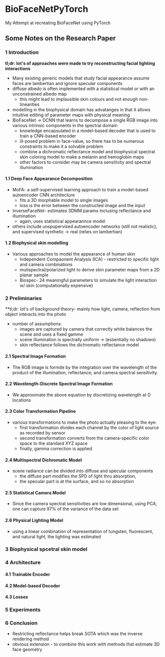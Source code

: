 # BioFaceNetPyTorch
My Attempt at recreating BioFaceNet using PyTorch

## Some Notes on the Research Paper
### 1 Introduction
**tl;dr: lot's of approaches were made to try reconstructing facial lighting interactions**
* Many existing generic models that study facial appearance assume faces are lambertian and ignore specular components
* diffuse albedo is often implemented with a statistical model or with an unconstrained albedo map
  * this might lead to implausible skin colours and not enough non-linearities
* modelling in the biophysical domain has advatanges in that it allows intuitive editing of parameter maps with physical meaning
* BioFaceNet -> DCNN that learns to decompose a single RGB image into various intrinsic components in the spectral domain
  * knowledge encapsulated in a model-based decoder that is used to train a CNN-based encoder
  * ill-posed problem in face-value, so there has to be numerous constraints to make it a solvable problem
  * combine a dichromatic reflectance model and biophysical spectral skin coloring model to make a melanin and hemoglobin maps
  * other factors to consider may be camera sensitivity and spectral illumination
#### 1.1 Deep Face Appearance Decomposition
* MoFA- a self-supervised learning approach to train a model-based autoencoder CNN architecture
  * fits a 3D morphable model to single images
  * loss is the error between the constructed image and the input
* InverseFaceNet- estimates 3DMM params inclusing reflectance and illumination
  * again, uses statistical appearannce model
* others include unspupervised autoencoder networks (still not realistic), and supervised synthetic -> real (relies on lambertian)
#### 1.2 Biophysical skin modelling
* Various approaches to model the appearance of human skin
  * Independent Compaonent Analysis (ICA) - restricted to specific light and camera combinations
  * mutispectral/polarized light to derive skin parameter maps from a 2D planar sample
  * Biospec- 24 meaningful parameters to simulate the light interaction w/ skin (computationally expensive)

### 2 Preliminaries
**tl;dr: lot's of background theory- mainly how light, camera, reflection from object interacts into the photo
* number of assumptions:
  * images are captured by camera that correctly white balances the scene and uses a fixed gamme
  * scene illumination is spectrally uniform -> (essentially no shadows)
  * skin reflectance follows the dichromatic reflectance model
#### 2.1 Spectral Image Formation
* The RGB image is formde by the integration over the wavelength of the product of the illumination, reflectance, and camera spectral sensitivity.
#### 2.2 Wavelength-Discrete Spectral Image Formation
* We approximate the above equation by discretizing wavelength at D locations
#### 2.3 Color Transformation Pipeline
* various transformations to make the photo actually pleasing to the eye:
  * first transformation divides each channel by the color of light source as recorded by sensor
  * second transformation converts from the camera-specific color space to the standard XYZ space
  * finally, gamma correction is applied
#### 2.4 Multispectral Dichromatic Model
* scene radiance can be divided into diffuse and specular components
  * the diffuse part modifies the SPD of light thru absorption, 
  * the specular part is at the surface, and so no absorption
#### 2.5 Statistical Camera Model
* Since the camera spectral sensitivities are low dimensional, using PCA, one can capture 97% of the variance of the data set 
#### 2.6 Physical Lighting Model
* using a linear combination of representation of tungsten, fluorescent, and natural light, the lighting was estimated

### 3 Biophysical spcetral skin model

### 4 Architecture
#### 4.1 Trainable Encoder
#### 4.2 Model-based Decoder
#### 4.3 Losses

### 5 Experiments

### 6 Conclusion
* Restricting reflectance helps break SOTA which was the inverse rendering method
* obvious extension - to combine this work with methods that estimate 3D face geometry
